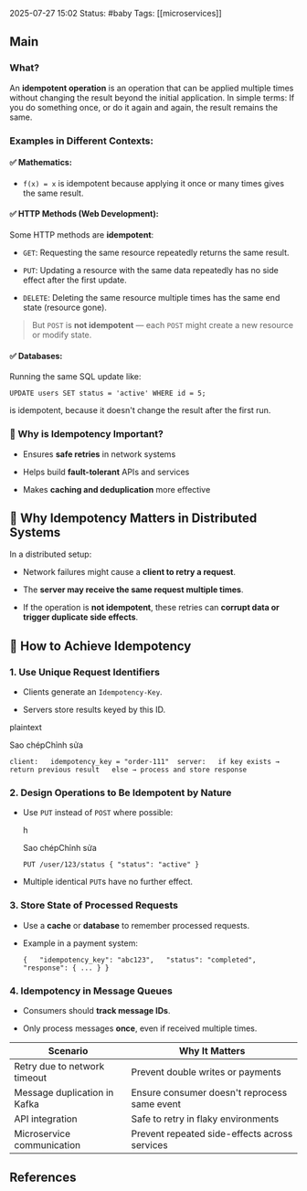 2025-07-27 15:02
Status: #baby
Tags: [[microservices]]
## Main
### What? 
An **idempotent operation** is an operation that can be applied multiple times without changing the result beyond the initial application.
In simple terms:
If you do something once, or do it again and again, the result remains the same.

### **Examples in Different Contexts:**

#### ✅ **Mathematics:**

- `f(x) = x` is idempotent because applying it once or many times gives the same result.
    

#### ✅ **HTTP Methods (Web Development):**

Some HTTP methods are **idempotent**:

- `GET`: Requesting the same resource repeatedly returns the same result.
    
- `PUT`: Updating a resource with the same data repeatedly has no side effect after the first update.
    
- `DELETE`: Deleting the same resource multiple times has the same end state (resource gone).
    

> But `POST` is **not idempotent** — each `POST` might create a new resource or modify state.

#### ✅ **Databases:**

Running the same SQL update like:

`UPDATE users SET status = 'active' WHERE id = 5;`

is idempotent, because it doesn't change the result after the first run.


### 🔁 Why is Idempotency Important?

- Ensures **safe retries** in network systems
    
- Helps build **fault-tolerant** APIs and services
    
- Makes **caching and deduplication** more effective



## 🔁 Why Idempotency Matters in Distributed Systems

In a distributed setup:

- Network failures might cause a **client to retry a request**.
    
- The **server may receive the same request multiple times**.
    
- If the operation is **not idempotent**, these retries can **corrupt data or trigger duplicate side effects**.


## 🔐 How to Achieve Idempotency

### 1. **Use Unique Request Identifiers**

- Clients generate an `Idempotency-Key`.
    
- Servers store results keyed by this ID.
    

plaintext

Sao chépChỉnh sửa

`client:   idempotency_key = "order-111"  server:   if key exists → return previous result   else → process and store response`

### 2. **Design Operations to Be Idempotent by Nature**

- Use `PUT` instead of `POST` where possible:
    
    h
    
    Sao chépChỉnh sửa
    
    `PUT /user/123/status { "status": "active" }`
    
- Multiple identical `PUT`s have no further effect.
    


### 3. **Store State of Processed Requests**

- Use a **cache** or **database** to remember processed requests.
    
- Example in a payment system:

    
    `{   "idempotency_key": "abc123",   "status": "completed",   "response": { ... } }`
    
### 4. **Idempotency in Message Queues**

- Consumers should **track message IDs**.
    
- Only process messages **once**, even if received multiple times.

| Scenario                     | Why It Matters                                |
| ---------------------------- | --------------------------------------------- |
| Retry due to network timeout | Prevent double writes or payments             |
| Message duplication in Kafka | Ensure consumer doesn't reprocess same event  |
| API integration              | Safe to retry in flaky environments           |
| Microservice communication   | Prevent repeated side-effects across services |
## References